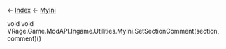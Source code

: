 ← [Index](Api-Index) ← [MyIni](VRage.Game.ModAPI.Ingame.Utilities.MyIni)

void void VRage.Game.ModAPI.Ingame.Utilities.MyIni.SetSectionComment(section, comment)()
